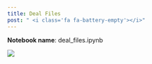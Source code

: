 ```yaml
---
title: Deal Files
post: " <i class='fa fa-battery-empty'></i>"
---
```


**Notebook name**: deal_files.ipynb

<img src='/images/comingsoon.png' />